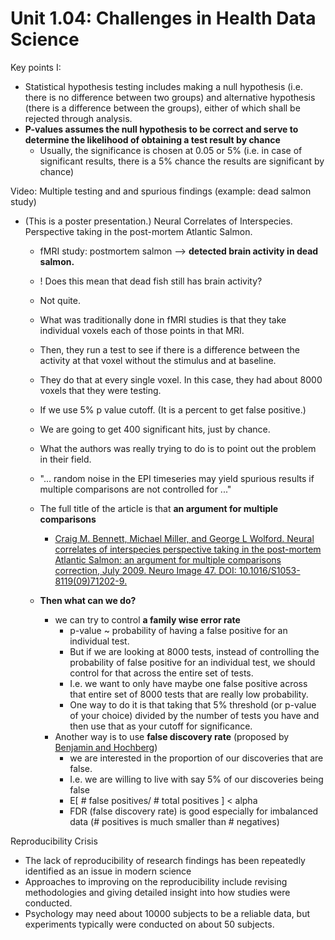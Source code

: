 # Unit 1.04: Challenges in Health Data Science

Key points I:
  * Statistical hypothesis testing includes making a null hypothesis (i.e. there is no difference between two groups) and alternative hypothesis (there is a difference between the groups), either of which shall be rejected through analysis.
  * **P-values assumes the null hypothesis to be correct and serve to determine the likelihood of obtaining a test result by chance**
    * Usually, the significance is chosen at 0.05 or 5% (i.e. in case of significant results, there is a 5% chance the results are significant by chance)
    
Video: Multiple testing and and spurious findings (example: dead salmon study)
  * (This is a poster presentation.) Neural Correlates of Interspecies. Perspective taking in the post-mortem Atlantic Salmon.
    * fMRI study: postmortem salmon --> **detected brain activity in dead salmon.**
    * ! Does this mean that dead fish still has brain activity?
    * Not quite.
    * What was traditionally done in fMRI studies is that they take individual voxels each of those points in that MRI.
    * Then, they run a test to see if there is a difference between the activity at that voxel without the stimulus and at baseline.
    * They do that at every single voxel. In this case, they had about 8000 voxels that they were testing.
    * If we use 5% p value cutoff. (It is a percent to get false positive.)
    * We are going to get 400 significant hits, just by chance.
    * What the authors was really trying to do is to point out the problem in their field.
    * "... random noise in the EPI timeseries may yield spurious results if multiple comparisons are not controlled for ..."
    * The full title of the article is that **an argument for multiple comparisons**
      * [Craig M. Bennett, Michael Miller, and George L Wolford. Neural correlates of interspecies perspective taking in the post-mortem Atlantic Salmon: an argument for multiple comparisons correction, July 2009. Neuro Image 47. DOI: 10.1016/S1053-8119(09)71202-9.](https://github.com/tatpongkatanyukul/Collaborative/blob/main/Bennett-Salmon-2009.pdf)
      
    * **Then what can we do?**
      * we can try to control **a family wise error rate**
        * p-value ~ probability of having a false positive for an individual test.
        * But if we are looking at 8000 tests, instead of controlling the probability of false positive for an individual test, we should control for that across the entire set of tests.
        * I.e. we want to only have maybe one false positive across that entire set of 8000 tests that are really low probability.
        * One way to do it is that taking that 5% threshold (or p-value of your choice) divided by the number of tests you have and then use that as your cutoff for significance.
      * Another way is to use **false discovery rate** (proposed by [Benjamin and Hochberg](https://github.com/tatpongkatanyukul/Collaborative/blob/main/Benjamini%20and%20Y%20FDR.pdf))
        * we are interested in the proportion of our discoveries that are false.
        * I.e. we are willing to live with say 5% of our discoveries being false
        * E[ # false positives/ # total positives ] < alpha
        * FDR (false discovery rate) is good especially for imbalanced data (# positives is much smaller than # negatives)
    
Reproducibility Crisis
  * The lack of reproducibility of research findings has been repeatedly identified as an issue in modern science
  * Approaches to improving on the reproducibility include revising methodologies and giving detailed insight into how studies were conducted.
  * Psychology may need about 10000 subjects to be a reliable data, but experiments typically were conducted on about 50 subjects.
